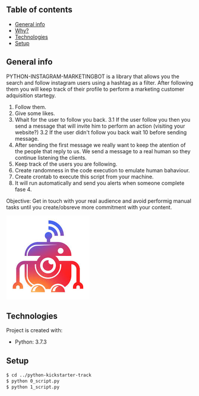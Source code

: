 ## Table of contents
* [General info](#general-info)
* [Why?](#why?)
* [Technologies](#technologies)
* [Setup](#setup)

## General info
PYTHON-INSTAGRAM-MARKETINGBOT is a library that allows you the search and follow instagram users using a hashtag as a filter.
After following them you will keep track of their profile to perform a marketing customer adquisition startegy.
1. Follow them.
2. Give some likes.
3. Whait for the user to follow you back.
    3.1 If the user follow you then you send a message that will invite him to perform an action (visiting your website?)
    3.2 If the user didn't follow you back wait 10 before sending message.
4. After sending the first message we really want to keep the atention of the people that reply to us. We send a message to a real human so they continue listening the clients.
4. Keep track of the users you are following.
5. Create randomness in the code execution to emulate human bahaviour.
6. Create crontab to execute this script from your machine.
7. It will run automatically and send you alerts when someone complete fase 4.

Objective: Get in touch with your real audience and avoid performig manual tasks until you create/obsreve more commitment with your content.


![INSTAGRAM-BOT: THE CHUNGUS](./images/bot.jpeg)




## Technologies
Project is created with:
* Python: 3.7.3

## Setup


```
$ cd ../python-kickstarter-track
$ python 0_script.py
$ python 1_script.py
```

